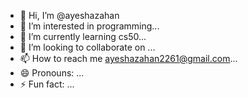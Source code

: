 - 👋 Hi, I’m @ayeshazahan
- 👀 I’m interested in programming...
- 🌱 I’m currently learning cs50...
- 💞️ I’m looking to collaborate on ...
- 📫 How to reach me ayeshazahan2261@gmail.com...
- 😄 Pronouns: ...
- ⚡ Fun fact: ...

<!---
ayeshazahan/ayeshazahan is a ✨ special ✨ repository because its `README.md` (this file) appears on your GitHub profile.
You can click the Preview link to take a look at your changes.
--->
